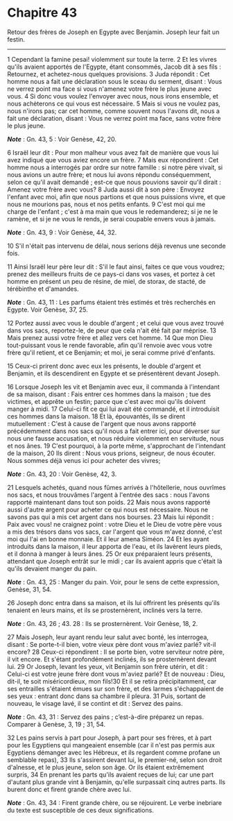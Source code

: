 # Chapitre 43

Retour des frères de Joseph en Egypte avec Benjamin.
Joseph leur fait un festin.

***

1 Cependant la famine pesai! violemment sur toute la terre. 2 Et les vivres qu'ils avaient apportés de l'Egypte, étant consommés, Jacob dit à ses fils : Retournez, et achetez-nous quelques provisions. 3 Juda répondit : Cet homme nous a fait une déclaration sous le sceau du serment, disant : Vous ne verrez point ma face si vous n'amenez votre frère le plus jeune avec vous. 4 Si donc vous voulez l'envoyer avec nous, nous irons ensemble, et nous achèterons ce qui vous est nécessaire. 5 Mais si vous ne voulez pas, nous n'irons pas; car cet homme, comme souvent nous l'avons dit, nous a fait une déclaration, disant : Vous ne verrez point ma face, sans votre frère le plus jeune.

***Note*** :  Gn. 43, 5 : Voir Genèse, 42, 20.

6 Israël leur dit : Pour mon malheur vous avez fait de manière que vous lui avez indiqué que vous aviez encore un frère. 7 Mais eux répondirent : Cet homme nous a interrogés par ordre sur notre famille : si notre père vivait, si nous avions un autre frère; et nous lui avons répondu conséquemment, selon ce qu'il avait demandé ; est-ce que nous pouvions savoir qu'il dirait : Amenez votre frère avec vous? 8 Juda aussi dit à son père : Envoyez l'enfant avec moi, afin que nous partions et que nous puissions vivre, et que nous ne mourions pas, nous et nos petits enfants. 9 C'est moi qui me charge de l'enfant ; c'est à ma main que vous le redemanderez; si je ne le ramène, et si je ne vous le rends, je serai coupable envers vous à jamais.

***Note*** :  Gn. 43, 9 : Voir Genèse, 44, 32.

10 S'il n'était pas intervenu de délai, nous serions déjà revenus une seconde fois.


11 Ainsi Israël leur père leur dit : S'il le faut ainsi, faites ce que vous voudrez; prenez des meilleurs fruits de ce pays-ci dans vos vases, et portez à cet homme en présent un peu de résine, de miel, de storax, de stacté, de térébinthe et d'amandes.

***Note*** :  Gn. 43, 11 : Les parfums étaient très estimés et très recherchés en Egypte. Voir Genèse, 37, 25.

12 Portez aussi avec vous le double d'argent ; et celui que vous avez trouvé dans vos sacs, reportez-le, de peur que cela n'ait été fait par méprise. 13 Mais prenez aussi votre frère et allez vers cet homme. 14 Que mon Dieu tout-puissant vous le rende favorable, afin qu'il renvoie avec vous votre frère qu'il retient, et ce Benjamin; et moi, je serai comme privé d'enfants.


15 Ceux-ci prirent donc avec eux les présents, le double d'argent et Benjamin, et ils descendirent en Egypte et se présentèrent devant Joseph.


16 Lorsque Joseph les vit et Benjamin avec eux, il commanda à l'intendant de sa maison, disant : Fais entrer ces hommes dans la maison ; tue des victimes, et apprête un festin; parce que c'est avec moi qu'ils doivent manger à midi. 17 Celui-ci fit ce qui lui avait été commandé, et il introduisit ces hommes dans la maison. 18 Et là, épouvantés, ils se dirent mutuellement : C'est à cause de l'argent que nous avons rapporté précédemment dans nos sacs qu'il nous a fait entrer ici, pour déverser sur nous une fausse accusation, et nous réduire violemment en servitude, nous et nos ânes. 19 C'est pourquoi, à la porte même, s'approchant de l'intendant de la maison, 20 Ils dirent : Nous vous prions, seigneur, de nous écouter. Nous sommes déjà venus ici pour acheter des vivres;

***Note*** :  Gn. 43, 20 : Voir Genèse, 42, 3.

21 Lesquels achetés, quand nous fûmes arrivés à l'hôtellerie, nous ouvrîmes nos sacs, et nous trouvâmes l'argent à l'entrée des sacs : nous l'avons rapporté maintenant dans tout son poids. 22 Mais nous avons rapporté aussi d'autre argent pour acheter ce qui nous est nécessaire. Nous ne savons pas qui a mis cet argent dans nos bourses. 23 Mais lui répondit : Paix avec vous! ne craignez point : votre Dieu et le Dieu de votre père vous a mis des trésors dans vos sacs, car l'argent que vous m'avez donné, c'est moi qui l'ai en bonne monnaie. Et il leur amena Siméon. 24 Et les ayant introduits dans la maison, il leur apporta de l'eau, et ils lavèrent leurs pieds, et il donna à manger à leurs ânes. 25 Or eux préparaient leurs présents, attendant que Joseph entrât sur le midi ; car ils avaient appris que c'était là qu'ils devaient manger du pain.

***Note*** :  Gn. 43, 25 : Manger du pain. Voir, pour le sens de cette expression, Genèse, 31, 54.


26 Joseph donc entra dans sa maison, et ils lui offrirent les présents qu'ils tenaient en leurs mains, et ils se prosternèrent, inclinés vers la terre.

***Note*** :  Gn. 43, 26 ; 43. 28 : Ils se prosternèrent. Voir Genèse, 18, 2.

27 Mais Joseph, leur ayant rendu leur salut avec bonté, les interrogea, disant : Se porte-t-il bien, votre vieux père dont vous m'aviez parlé? vit-il encore? 28 Ceux-ci répondirent : Il se porte bien, votre serviteur notre père, il vit encore. Et s'étant profondément inclinés, ils se prosternèrent devant lui. 29 Or Joseph, levant les yeux, vit Benjamin son frère utérin, et dit : Celui-ci est votre jeune frère dont vous m'aviez parlé? Et de nouveau : Dieu, dit-il, te soit miséricordieux, mon fils!30 Et il se retira précipitamment, car ses entrailles s'étaient émues sur son frère, et des larmes s'échappaient de ses yeux : entrant donc dans sa chambre il pleura. 31 Puis, sortant de nouveau, le visage lavé, il se contint et dit : Servez des pains.

***Note*** :  Gn. 43, 31 : Servez des pains ; c’est-à-dire préparez un repas. Comparer à Genèse, 3, 19 ; 31, 54.


32 Les pains servis à part pour Joseph, à part pour ses frères, et à part pour les Egyptiens qui mangeaient ensemble (car il n'est pas permis aux Egyptiens démanger avec les Hébreux, et ils regardent comme profane un semblable repas), 33 Ils s'assirent devant lui, le premier-né, selon son droit d'aînesse, et le plus jeune, selon son âge. Or ils étaient extrêmement surpris, 34 En prenant les parts qu'ils avaient reçues de lui; car une part d'autant plus grande vint à Benjamin, qu'elle surpassait cinq autres parts. Ils burent donc et firent grande chère avec lui.

***Note*** :  Gn. 43, 34 : Firent grande chère, ou se réjouirent. Le verbe inebriare du texte est susceptible de ces deux significations.


